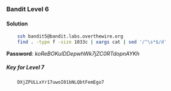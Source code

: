 ### Bandit Level 6

#### Solution
```bash
	ssh bandit5@bandit.labs.overthewire.org
	find . -type f -size 1033c | xargs cat | sed '/^\s*$/d'
```
**Password**: *koReBOKuIDDepwhWk7jZC0RTdopnAYKh*


##### Key for Level 7
```
	DXjZPULLxYr17uwoI01bNLQbtFemEgo7
```
